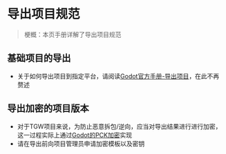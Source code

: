 # 导出项目规范
> 梗概：本页手册详解了导出项目规范

## 基础项目的导出
- 关于如何导出项目到指定平台，请阅读[Godot官方手册-导出项目](https://docs.godotengine.org/en/stable/tutorials/export/exporting_projects.html)，在此不再赘述

## 导出加密的项目版本
- 对于TGW项目来说，为防止恶意拆包/逆向，应当对导出结果进行进行加密，这一过程实际上通过[Godot的PCK加密](https://docs.godotengine.org/zh-cn/4.x/contributing/development/compiling/compiling_with_script_encryption_key.html)实现
- 请在导出前向项目管理员申请加密模板以及密钥

